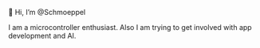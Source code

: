 👋 Hi, I’m @Schmoeppel

I am a microcontroller enthusiast. Also I am trying to get involved with app development and AI.
